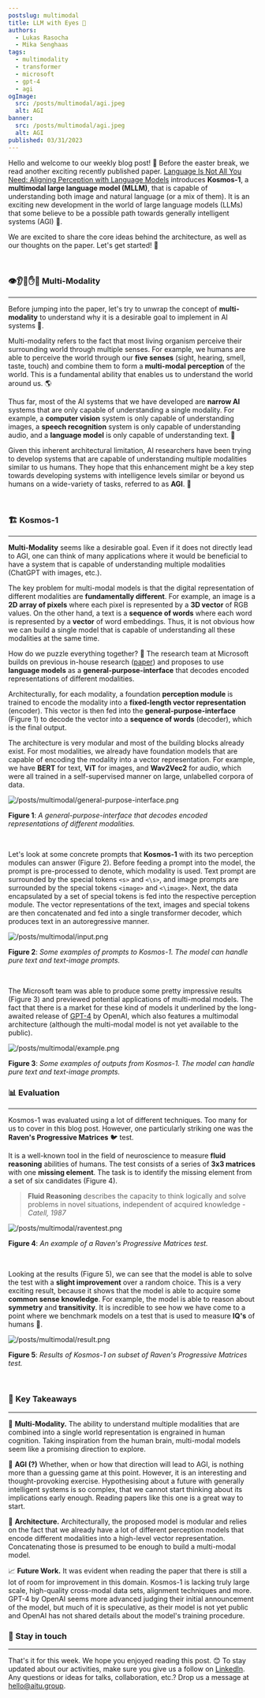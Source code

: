 ```yaml
---
postslug: multimodal
title: LLM with Eyes 👀️
authors:
  - Lukas Rasocha
  - Mika Senghaas
tags:
  - multimodality
  - transformer
  - microsoft
  - gpt-4
  - agi
ogImage:
  src: /posts/multimodal/agi.jpeg
  alt: AGI
banner:
  src: /posts/multimodal/agi.jpeg
  alt: AGI
published: 03/31/2023
---
```


Hello and welcome to our weekly blog post! 🙌 Before the easter break, we read
another exciting recently published paper. [Language Is Not All You Need:
Aligning Perception with Language Models](https://arxiv.org/abs/2302.14045)
introduces **Kosmos-1**, a **multimodal large language model (MLLM)**, that is
capable of understanding both image and natural language (or a mix of them). It
is an exciting new development in the world of large language models (LLMs) that
some believe to be a possible path towards generally intelligent systems (AGI)
🧠.

We are excited to share the core ideas behind the architecture, as well as our 
thoughts on the paper. Let's get started! 🚀

<br/>

### 👁️👂👃✋👅 Multi-Modality 

---

Before jumping into the paper, let's try to unwrap the concept of
**multi-modality** to understand why it is a desirable goal to implement in AI
systems 🧐. 

Multi-modality refers to the fact that most living organism perceive their
surrounding world through multiple senses. For example, we humans are able to
perceive the world through our **five senses** (sight, hearing, smell, taste,
touch) and combine them to form a **multi-modal perception** of the world. This
is a fundamental ability that enables us to understand the world around us. 🌎

Thus far, most of the AI systems that we have developed are **narrow AI**
systems that are only capable of understanding a single modality. For example, a
**computer vision** system is only capable of understanding images, a **speech
recognition** system is only capable of understanding audio, and a **language
model** is only capable of understanding text. 📝

Given this inherent architectural limitation, AI researchers have been trying to
develop systems that are capable of understanding multiple modalities similar to
us humans. They hope that this enhancement might be a key step towards
developing systems with intelligence levels similar or beyond us humans on a
wide-variety of tasks, referred to as **AGI**. 🧠

<br/>

### 🏗 Kosmos-1

---

**Multi-Modality** seems like a desirable goal. Even if it does not
directly lead to AGI, one can think of many applications where it would be 
beneficial to have a system that is capable of understanding multiple modalities
(ChatGPT with images, etc.).

The key problem for multi-modal models is that the digital representation of
different modalities are **fundamentally different**. For example, an image is a
**2D array of pixels** where each pixel is represented by a **3D vector** of RGB
values. On the other hand, a text is a **sequence of words** where each word is
represented by a **vector** of word embeddings. Thus, it is not obvious how we
can build a single model that is capable of understanding all these modalities
at the same time.

How do we puzzle everything together? 🧩 The research team at Microsoft builds
on previous in-house research ([paper](https://arxiv.org/pdf/2206.06336.pdf))
and proposes to use **language models** as a **general-purpose-interface** that
decodes encoded representations of different modalities. 

Architecturally, for each modality, a foundation **perception module** is
trained to encode the modality into a **fixed-length vector representation**
(encoder). This vector is then fed into the **general-purpose-interface**
(Figure 1) to decode the vector into a **sequence of words**
(decoder), which is the final output.

The architecture is very modular and most of the building blocks already exist.
For most modalities, we already have foundation models that are capable of
encoding the modality into a vector representation. For example, we have
**BERT** for text, **ViT** for images, and **Wav2Vec2** for audio, which were
all trained in a self-supervised manner on large, unlabelled corpora of data.


![/posts/multimodal/general-purpose-interface.png](/posts/multimodal/general-purpose-interface.png)

**Figure 1**: _A general-purpose-interface that decodes encoded representations
of different modalities._

<br/>

Let's look at some concrete prompts that **Kosmos-1** with its two perception
modules can answer (Figure 2). Before feeding a prompt into the model, the
prompt is pre-processed to denote, which modality is used. Text prompt are
surrounded by the special tokens `<s>` and `<\s>`, and image prompts are
surrounded by the special tokens `<image>` and `<\image>`. Next, the data
encapsulated by a set of special tokens is fed into the respective perception
module. The vector representations of the text, images and special tokens are
then concatenated and fed into a single transformer decoder, which produces text
in an autoregressive manner.

![/posts/multimodal/input.png](/posts/multimodal/input.png)

**Figure 2**: _Some examples of prompts to Kosmos-1. The model can handle pure
text and text-image prompts._

<br/>

The Microsoft team was able to produce some pretty impressive results (Figure 3)
and previewed potential applications of multi-modal models. The fact that there
is a market for these kind of models it underlined by the long-awaited release
of [GPT-4](https://openai.com/gpt-4) by OpenAI, which also features a multimodal
architecture (although the multi-modal model is not yet available to the
public).


![/posts/multimodal/example.png](/posts/multimodal/example.png)

**Figure 3**: _Some examples of outputs from Kosmos-1. The model can handle pure
text and text-image prompts._

### 📊 Evaluation

---

Kosmos-1 was evaluated using a lot of different techniques. Too many for us to
cover in this blog post. However, one particularly striking one was  the
**Raven's Progressive Matrices** 🐦 test.

It is a well-known tool in the field of neuroscience to measure **fluid
reasoning** abilities of humans. The test consists of a series of **3x3
matrices** with one **missing element**. The task is to identify the missing
element from a set of six candidates (Figure 4).

> **Fluid Reasoning** describes the capacity to think logically and solve problems
> in novel situations, independent of acquired knowledge - _Catell, 1987_

![/posts/multimodal/raventest.png](/posts/multimodal/raventest.png)

**Figure 4**: _An example of a Raven's Progressive Matrices test._

<br />

Looking at the results (Figure 5), we can see that the model is able to solve
the test with a **slight improvement** over a random choice. This is a very
exciting result, because it shows that the model is able to acquire some
**common sense knowledge**. For example, the model is able to reason about
**symmetry** and **transitivity**. It is incredible to see how we have come to a
point where we benchmark models on a test that is used to measure **IQ's** of
humans 🤯.

![/posts/multimodal/result.png](/posts/multimodal/result.png)

**Figure 5**: _Results of Kosmos-1 on subset of Raven's Progressive Matrices test._

<br />

### 🔮 Key Takeaways

---

👀 **Multi-Modality.** The ability to understand multiple modalities that are
combined into a single world representation is engrained in human cognition.
Taking inspiration from the human brain, multi-modal models seem like a
promising direction to explore.

🧠 **AGI (?)** Whether, when or how that direction will lead to AGI, is nothing
more than a guessing game at this point. However, it is an interesting and
thought-provoking exercise. Hypothesising about a future with generally
intelligent systems is so complex, that we cannot start thinking about its
implications early enough. Reading papers like this one is a great way to start.

🚧 **Architecture.** Architecturally, the proposed model is modular and relies
on the fact that we already have a lot of different perception models that
encode different modalities into a high-level vector representation.
Concatenating those is presumed to be enough to build a multi-modal model.

📈 **Future Work.** It was evident when reading the paper that there is still a
lot of room for improvement in this domain. Kosmos-1 is lacking truly large
scale, high-quality cross-modal data sets, alignment techniques and more. GPT-4
by OpenAI seems more advanced judging their initial announcement of the model,
but much of it is speculative, as their model is not yet public and OpenAI has
not shared details about the model's training procedure.

### 📣 Stay in touch

---

That's it for this week. We hope you enjoyed reading this post. 😊 To stay
updated about our activities, make sure you give us a follow on
[LinkedIn](https://www.linkedin.com/company/aitu-dk/). Any questions or ideas
for talks, collaboration, etc.? Drop us a message at
[hello@aitu.group](mailto:hello@aitu.group).

